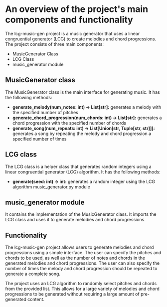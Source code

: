 # An overview of the project's main components and functionality

The lcg-music-gen project is a music generator that uses a linear congruential generator (LCG) to create melodies and chord progressions.
The project consists of three main components:

- MusicGenerator Class
- LCG Class
- music_generator module

## MusicGenerator class

The MusicGenerator class is the main interface for generating music. It has the following methods:

- **generate_melody(num_notes: int) -> List[str]:** generates a melody with the specified number of pitches
- **generate_chord_progression(num_chords: int) -> List[str]:** generates a chord progression with the specified number of chords
- **generate_song(num_repeats: int) -> List[Union[str, Tuple[str, str]]]:** generates a song by repeating the melody and chord progression a specified number of times

## LCG class

The LCG class is a helper class that generates random integers using a linear congruential generator (LCG) algorithm.
It has the following methods:

- **generate(seed: int) -> int:** generates a random integer using the LCG algorithm
  music_generator.py module

## music_generator module

It contains the implementation of the MusicGenerator class. It imports the LCG class and uses it to generate melodies and chord progressions.

## Functionality

The lcg-music-gen project allows users to generate melodies and chord progressions using a simple interface. The user can specify the pitches and chords to be used, as well as the number of notes and chords in the generated melodies and chord progressions. The user can also specify the number of times the melody and chord progression should be repeated to generate a complete song.

The project uses an LCG algorithm to randomly select pitches and chords from the provided list. This allows for a large variety of melodies and chord progressions to be generated without requiring a large amount of pre-generated content.
